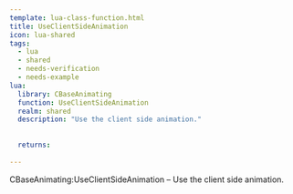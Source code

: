 ```yaml
---
template: lua-class-function.html
title: UseClientSideAnimation
icon: lua-shared
tags:
  - lua
  - shared
  - needs-verification
  - needs-example
lua:
  library: CBaseAnimating
  function: UseClientSideAnimation
  realm: shared
  description: "Use the client side animation."
  
  
  returns:
    
---
```


<div class="lua__search__keywords">
CBaseAnimating:UseClientSideAnimation &#x2013; Use the client side animation.
</div>
